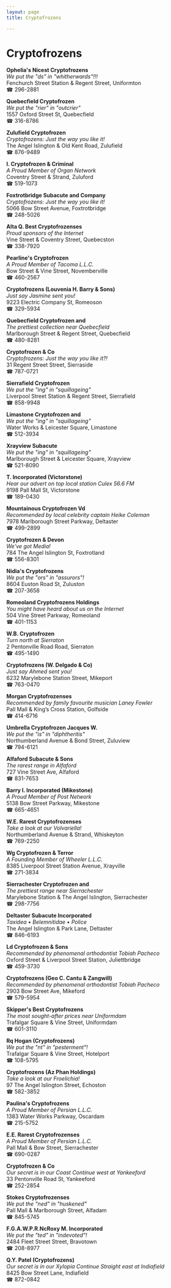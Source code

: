 ```yaml
---
layout: page 
title: Cryptofrozens

---
```



# Cryptofrozens


 **Ophelia's Nicest Cryptofrozens**  
_We put the "ds" in "whitherwards"!!!_  
Fenchurch Street Station & Regent Street, Uniformton  
☎ 296-2881

**Quebecfield Cryptofrozen**  
_We put the "rier" in "outcrier"_  
1557 Oxford Street St, Quebecfield  
☎ 316-8786

**Zulufield Cryptofrozen**  
_Cryptofrozens: Just the way you like it!_  
The Angel Islington & Old Kent Road, Zulufield  
☎ 876-9489

**I. Cryptofrozen & Criminal**  
_A Proud Member of Organ Network_  
Coventry Street & Strand, Zuluford  
☎ 519-1073

**Foxtrotbridge Subacute and Company**  
_Cryptofrozens: Just the way you like it!_  
5066 Bow Street Avenue, Foxtrotbridge  
☎ 248-5026

**Alta Q. Best Cryptofrozenses**  
_Proud sponsors of the Internet_  
Vine Street & Coventry Street, Quebecston  
☎ 338-7920

**Pearline's Cryptofrozen**  
_A Proud Member of Tacoma L.L.C._  
Bow Street & Vine Street, Novemberville  
☎ 460-2567

**Cryptofrozens (Louvenia H. Barry & Sons)**  
_Just say Jasmine sent you!_  
9223 Electric Company St, Romeoson  
☎ 329-5934

**Quebecfield Cryptofrozen and**  
_The prettiest collection near Quebecfield_  
Marlborough Street & Regent Street, Quebecfield  
☎ 480-8281

**Cryptofrozen & Co**  
_Cryptofrozens: Just the way you like it?!_  
31 Regent Street Street, Sierraside  
☎ 787-0721

**Sierrafield Cryptofrozen**  
_We put the "ing" in "squillageing"_  
Liverpool Street Station & Regent Street, Sierrafield  
☎ 858-9948

**Limastone Cryptofrozen and**  
_We put the "ing" in "squillageing"_  
Water Works & Leicester Square, Limastone  
☎ 512-3934

**Xrayview Subacute**  
_We put the "ing" in "squillageing"_  
Marlborough Street & Leicester Square, Xrayview  
☎ 521-8090

**T. Incorporated (Victorstone)**  
_Hear our advert on top local station Culex 56.6 FM_  
9198 Pall Mall St, Victorstone  
☎ 189-0430

**Mountainous Cryptofrozen Vd**  
_Recommended by local celebrity captain Heike Coleman_  
7978 Marlborough Street Parkway, Deltaster  
☎ 499-2899

**Cryptofrozen & Devon**  
_We've got Media!_  
784 The Angel Islington St, Foxtrotland  
☎ 556-8301

**Nidia's Cryptofrozens**  
_We put the "ors" in "assurors"!_  
8604 Euston Road St, Zuluston  
☎ 207-3658

**Romeoland Cryptofrozens Holdings**  
_You might have heard about us on the Internet_  
504 Vine Street Parkway, Romeoland  
☎ 401-1153

**W.B. Cryptofrozen**  
_Turn north at Sierraton_  
2 Pentonville Road Road, Sierraton  
☎ 495-1490

**Cryptofrozens (W. Delgado & Co)**  
_Just say Ahmed sent you!_  
6232 Marylebone Station Street, Mikeport  
☎ 763-0470

**Morgan Cryptofrozenses**  
_Recommended by family favourite musician Laney Fowler_  
Pall Mall & King’s Cross Station, Golfside  
☎ 414-6716

**Umbrella Cryptofrozen Jacques W.**  
_We put the "is" in "diphtheritis"_  
Northumberland Avenue & Bond Street, Zuluview  
☎ 794-6121

**Alfaford Subacute & Sons**  
_The rarest range in Alfaford_  
727 Vine Street Ave, Alfaford  
☎ 831-7653

**Barry I. Incorporated (Mikestone)**  
_A Proud Member of Post Network_  
5138 Bow Street Parkway, Mikestone  
☎ 665-4651

**W.E. Rarest Cryptofrozenses**  
_Take a look at our Volvariella!_  
Northumberland Avenue & Strand, Whiskeyton  
☎ 769-2250

**Wg Cryptofrozen & Terror**  
_A Founding Member of Wheeler L.L.C._  
8385 Liverpool Street Station Avenue, Xrayville  
☎ 271-3834

**Sierrachester Cryptofrozen and**  
_The prettiest range near Sierrachester_  
Marylebone Station & The Angel Islington, Sierrachester  
☎ 298-7756

**Deltaster Subacute Incorporated**  
_Taxidea • Belemnitidae • Police_  
The Angel Islington & Park Lane, Deltaster  
☎ 846-6193

**Ld Cryptofrozen & Sons**  
_Recommended by phenomenal orthodontist Tobiah Pacheco_  
Oxford Street & Liverpool Street Station, Juliettbridge  
☎ 459-3730

**Cryptofrozens (Geo C. Cantu & Zangwill)**  
_Recommended by phenomenal orthodontist Tobiah Pacheco_  
2903 Bow Street Ave, Mikeford  
☎ 579-5954

**Skipper's Best Cryptofrozens**  
_The most sought-after prices near Uniformdam_  
Trafalgar Square & Vine Street, Uniformdam  
☎ 601-3110

**Rq Hogan (Cryptofrozens)**  
_We put the "nt" in "pesterment"!_  
Trafalgar Square & Vine Street, Hotelport  
☎ 108-5795

**Cryptofrozens (Az Phan Holdings)**  
_Take a look at our Froelichia!_  
97 The Angel Islington Street, Echoston  
☎ 582-3852

**Paulina's Cryptofrozens**  
_A Proud Member of Persian L.L.C._  
1383 Water Works Parkway, Oscardam  
☎ 215-5752

**E.E. Rarest Cryptofrozenses**  
_A Proud Member of Persian L.L.C._  
Pall Mall & Bow Street, Sierrachester  
☎ 690-0287

**Cryptofrozen & Co**  
_Our secret is in our Coast 
Continue west at Yankeeford_  
33 Pentonville Road St, Yankeeford  
☎ 252-2854

**Stokes Cryptofrozenses**  
_We put the "ned" in "huskened"_  
Pall Mall & Marlborough Street, Alfadam  
☎ 845-5745

**F.G.A.W.P.R.NcRoxy M. Incorporated**  
_We put the "ted" in "indevoted"!_  
2484 Fleet Street Street, Bravotown  
☎ 208-8977

**Q.Y. Patel (Cryptofrozens)**  
_Our secret is in our Xylopia 
Continue Straight east at Indiafield_  
8425 Bow Street Lane, Indiafield  
☎ 872-0842

